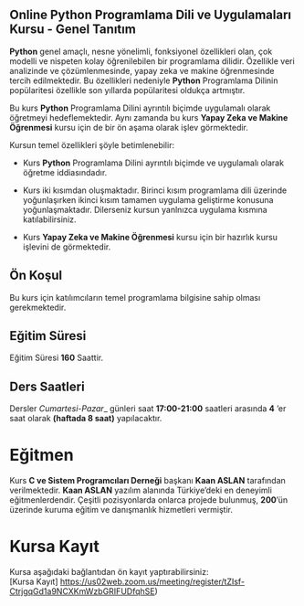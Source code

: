 ## Online Python Programlama Dili ve Uygulamaları Kursu - Genel Tanıtım
<b>Python</b> genel amaçlı, nesne yönelimli, fonksiyonel özellikleri olan, çok modelli ve nispeten kolay öğrenilebilen bir programlama dilidir. Özellikle veri analizinde ve çözümlenmesinde, yapay zeka ve makine öğrenmesinde tercih edilmektedir. Bu özellikleri nedeniyle __Python__ Programlama Dilinin popülaritesi özellikle son yıllarda popülaritesi oldukça artmıştır. 

Bu kurs __Python__ Programlama Dilini ayrıntılı biçimde uygulamalı olarak öğretmeyi hedeflemektedir. Aynı zamanda bu kurs __Yapay Zeka ve Makine Öğrenmesi__ kursu için de bir ön aşama olarak işlev görmektedir. 

Kursun temel özellikleri şöyle betimlenebilir:

* Kurs __Python__ Programlama Dilini ayrıntılı biçimde ve uygulamalı olarak öğretme iddiasındadır.

* Kurs iki kısımdan oluşmaktadır. Birinci kısım programlama dili üzerinde yoğunlaşırken ikinci kısım tamamen uygulama geliştirme konusuna yoğunlaşmaktadır. Dilerseniz kursun yanlnızca uygulama kısmına katılabilirsiniz.

* Kurs __Yapay Zeka ve Makine Öğrenmesi__ kursu için bir hazırlık kursu işlevini de görmektedir. 

## Ön Koşul
Bu kurs için katılımcıların temel programlama bilgisine sahip olması gerekmektedir. 

## Eğitim Süresi
Eğitim Süresi __160__ Saattir.

## Ders Saatleri
Dersler _Cumartesi-Pazar__ günleri saat __17:00-21:00__ saatleri arasında __4__ ’er saat olarak __(haftada 8 saat)__ yapılacaktır.

# Eğitmen
Kurs __C ve Sistem Programcıları Derneği__ başkanı __Kaan ASLAN__ tarafından verilmektedir. __Kaan ASLAN__ yazılım alanında Türkiye’deki en deneyimli eğitmenlerdendir. Çeşitli pozisyonlarda onlarca projede bulunmuş, __200__’ün üzerinde kuruma eğitim ve danışmanlık hizmetleri vermiştir. 

# Kursa Kayıt
Kursa aşağıdaki bağlantıdan ön kayıt yaptırabilirsiniz:<br>
[Kursa Kayıt] https://us02web.zoom.us/meeting/register/tZIsf-CtrjgqGd1a9NCXKmWzbGRIFUDfqhSE)



